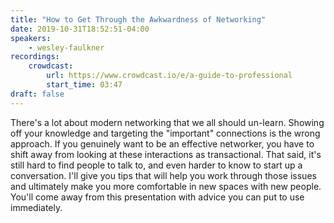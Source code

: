 ```yaml
---
title: "How to Get Through the Awkwardness of Networking"
date: 2019-10-31T18:52:51-04:00
speakers:
    - wesley-faulkner
recordings:
    crowdcast:
        url: https://www.crowdcast.io/e/a-guide-to-professional
        start_time: 03:47
draft: false
---
```


There's a lot about modern networking that we all should un-learn. Showing off your knowledge and targeting the "important" connections is the wrong approach. If you genuinely want to be an effective networker, you have to shift away from looking at these interactions as transactional. That said, it's still hard to find people to talk to, and even harder to know to start up a conversation. I'll give you tips that will help you work through those issues and ultimately make you more comfortable in new spaces with new people. You'll come away from this presentation with advice you can put to use immediately.